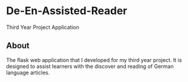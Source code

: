 # De-En-Assisted-Reader
Third Year Project Application

## About
The flask web application that I developed for my third year project. It is designed to assist learners with the discover and reading of German language articles. 
